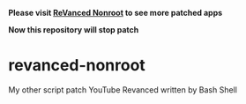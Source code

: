 **Please visit [ReVanced Nonroot](https://github.com/luxysiv/revanced-nonroot) to see more patched apps**

**Now this repository will stop patch**

# revanced-nonroot

My other script patch YouTube Revanced written by Bash Shell
